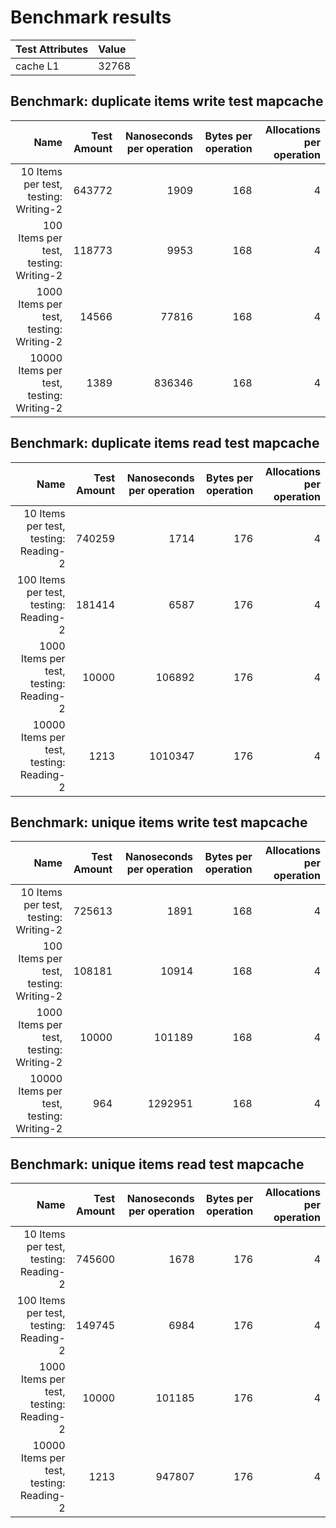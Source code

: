 # Benchmark results

|Test Attributes|Value|
|---------------|:-----|
|cache L1|32768||cache L2|262144||cache L3|31457280||concurrency|2||cpu|Intel(R) Xeon(R) CPU E5-2673 v3 @ 2.40GHz||goarch|amd64||goos|linux||pkg|github.com/DaanV2/High-Performance-Cache/benchmarks|
## Benchmark: duplicate items write test mapcache 

|Name|Test Amount|Nanoseconds per operation|Bytes per operation|Allocations per operation|
|----:|---:|---:|---:|---:|
|10 Items per test, testing: Writing-2|643772|1909|168|4|
|100 Items per test, testing: Writing-2|118773|9953|168|4|
|1000 Items per test, testing: Writing-2|14566|77816|168|4|
|10000 Items per test, testing: Writing-2|1389|836346|168|4|

## Benchmark: duplicate items read test mapcache 

|Name|Test Amount|Nanoseconds per operation|Bytes per operation|Allocations per operation|
|----:|---:|---:|---:|---:|
|10 Items per test, testing: Reading-2|740259|1714|176|4|
|100 Items per test, testing: Reading-2|181414|6587|176|4|
|1000 Items per test, testing: Reading-2|10000|106892|176|4|
|10000 Items per test, testing: Reading-2|1213|1010347|176|4|

## Benchmark: unique items write test mapcache 

|Name|Test Amount|Nanoseconds per operation|Bytes per operation|Allocations per operation|
|----:|---:|---:|---:|---:|
|10 Items per test, testing: Writing-2|725613|1891|168|4|
|100 Items per test, testing: Writing-2|108181|10914|168|4|
|1000 Items per test, testing: Writing-2|10000|101189|168|4|
|10000 Items per test, testing: Writing-2|964|1292951|168|4|

## Benchmark: unique items read test mapcache 

|Name|Test Amount|Nanoseconds per operation|Bytes per operation|Allocations per operation|
|----:|---:|---:|---:|---:|
|10 Items per test, testing: Reading-2|745600|1678|176|4|
|100 Items per test, testing: Reading-2|149745|6984|176|4|
|1000 Items per test, testing: Reading-2|10000|101185|176|4|
|10000 Items per test, testing: Reading-2|1213|947807|176|4|


